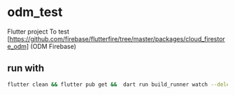 # odm_test

Flutter project To test [https://github.com/firebase/flutterfire/tree/master/packages/cloud_firestore_odm] (ODM Firebase)

## run with

```bash
flutter clean && flutter pub get &&  dart run build_runner watch --delete-conflicting-outputs
```

